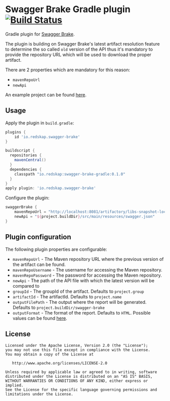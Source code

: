 # Swagger Brake Gradle plugin [![Build Status](https://travis-ci.com/redskap/swagger-brake-gradle.svg?branch=master)](https://travis-ci.com/redskap/swagger-brake-gradle)
Gradle plugin for [Swagger Brake](https://github.com/redskap/swagger-brake).

The plugin is building on Swagger Brake's latest artifact resolution feature to determine the so 
called `old` version of the API thus it's mandatory to provide the repository URL which will be used
to download the proper artifact.

There are 2 properties which are mandatory for this reason:
- `mavenRepoUrl`
- `newApi`

An example project can be found [here](https://github.com/redskap/swagger-brake-example/tree/master/swagger-brake-gradle-example).

## Usage

Apply the plugin in `build.gradle`:
```groovy
plugins {
    id 'io.redskap.swagger-brake'
}
```

```groovy
buildscript {
  repositories {
    mavenCentral()
  }
  dependencies {
    classpath "io.redskap:swagger-brake-gradle:0.1.0"
  }
}
apply plugin: 'io.redskap.swagger-brake'
```

Configure the plugin:
```groovy
swaggerBrake {
    mavenRepoUrl = "http://localhost:8081/artifactory/libs-snapshot-local"
    newApi = "${project.buildDir}/src/main/resources/swagger.json"
}
```

## Plugin configuration
The following plugin properties are configurable:
- `mavenRepoUrl` - The Maven repository URL where the previous version of the artifact can be found.
- `mavenRepoUsername` - The username for accessing the Maven repository.
- `mavenRepoPassword` - The password for accessing the Maven repository.
- `newApi` - The path of the API file with which the latest version will be compared to
- `groupId` - The groupId of the artifact. Defaults to `project.group`
- `artifactId` - The artifactId. Defaults to `project.name`
- `outputFilePath` - The output where the report will be generated. Defaults to `project.buildDir/swagger-brake`
- `outputFormat` - The format of the report. Defaults to `HTML`. Possible values can be found [here](https://github.com/redskap/swagger-brake#reporting).

## License
```text
Licensed under the Apache License, Version 2.0 (the "License");
you may not use this file except in compliance with the License.
You may obtain a copy of the License at

   http://www.apache.org/licenses/LICENSE-2.0

Unless required by applicable law or agreed to in writing, software
distributed under the License is distributed on an "AS IS" BASIS,
WITHOUT WARRANTIES OR CONDITIONS OF ANY KIND, either express or implied.
See the License for the specific language governing permissions and
limitations under the License.
```